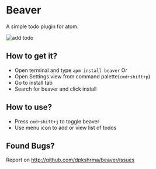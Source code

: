 # Beaver

A simple todo plugin for atom.

![add todo](./.github/gifs/intro.gif)

## How to get it?
- Open terminal and type `apm install beaver` Or
- Open Settings view from command palette(`cmd+shift+p`)
- Go to install tab
- Search for beaver and click install

## How to use?
- Press `cmd+shift+j` to toggle beaver
- Use menu icon to add or view list of todos

## Found Bugs?
Report on http://github.com/dpkshrma/beaver/issues
